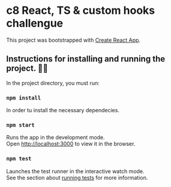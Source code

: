 # c8 React, TS & custom hooks challengue

This project was bootstrapped with [Create React App](https://github.com/facebook/create-react-app).

## Instructions for installing and running the project. 👨‍💻

In the project directory, you must run:

### `npm install`

In order tu install the necessary dependecies.

### `npm start`

Runs the app in the development mode.\
Open [http://localhost:3000](http://localhost:3000) to view it in the browser.

### `npm test`

Launches the test runner in the interactive watch mode.\
See the section about [running tests](https://facebook.github.io/create-react-app/docs/running-tests) for more information.
